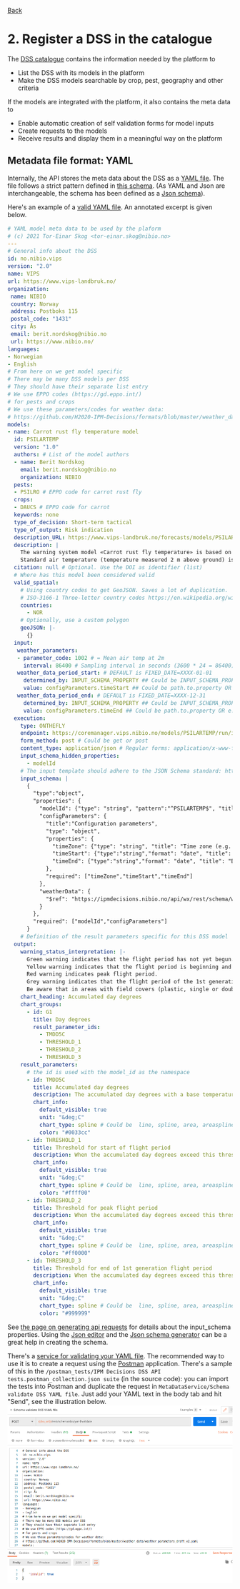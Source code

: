 [Back](index.md)
# 2. Register a DSS in the catalogue
The [DSS catalogue](https://ipmdecisions.nibio.no/api/dss/rest/dss) contains the information needed by the platform to 
* List the DSS with its models in the platform
* Make the DSS models searchable by crop, pest, geography and other criteria

If the models are integrated with the platform, it also contains the meta data to
* Enable automatic creation of self validation forms for model inputs
* Create requests to the models
* Receive results and display them in a meaningful way on the platform

## Metadata file format: YAML
Internally, the API stores the meta data about the DSS as a [YAML file](https://en.wikipedia.org/wiki/YAML). The file follows a strict pattern defined in [this schema](https://ipmdecisions.nibio.no/api/dss/rest/schema/dss). (As YAML and Json are interchangeable, the schema has been defined as a [Json schema](https://json-schema.org/)). 

Here's an example of a [valid YAML file](https://ipmdecisions.nibio.no/dss/rest/schema/dss/yaml). An annotated excerpt is given below.

``` yaml
# YAML model meta data to be used by the plaform
# (c) 2021 Tor-Einar Skog <tor-einar.skog@nibio.no>
---
# General info about the DSS
id: no.nibio.vips
version: "2.0"
name: VIPS
url: https://www.vips-landbruk.no/
organization: 
 name: NIBIO
 country: Norway
 address: Postboks 115
 postal_code: "1431"
 city: Ås
 email: berit.nordskog@nibio.no
 url: https://www.nibio.no/
languages:
- Norwegian
- English
# From here on we get model specific
# There may be many DSS models per DSS
# They should have their separate list entry
# We use EPPO codes (https://gd.eppo.int/)
# for pests and crops
# We use these parameters/codes for weather data: 
# https://github.com/H2020-IPM-Decisions/formats/blob/master/weather_data/weather_parameters_draft_v2.yaml
models:
- name: Carrot rust fly temperature model
  id: PSILARTEMP
  version: "1.0"
  authors: # List of the model authors
  - name: Berit Nordskog
    email: berit.nordskog@nibio.no
    organization: NIBIO
  pests: 
  - PSILRO # EPPO code for carrot rust fly
  crops:
  - DAUCS # EPPO code for carrot
  keywords: none
  type_of_decision: Short-term tactical
  type_of_output: Risk indication
  description_URL: https://www.vips-landbruk.no/forecasts/models/PSILARTEMP/
  description: |
    The warning system model «Carrot rust fly temperature» is based on a Finnish temperature-based model (Markkula et al, 1998; Tiilikkala & Ojanen, 1999; Markkula et al, 2000). The model determines the start of the flight period for the 1st and 2nd generation of carrot rust fly based on accumuleted degree-days (day-degrees) over a base temperature of 5,0 °C. VIPS uses the model for the 1st generation only. 
    Standard air temperature (temperature measured 2 m above ground) is used in the model. Degree-days are defined for this model as the sum of the difference between a base temperature of 5,0 °C and the mean temperature for all days with a temperature >5,0 °C, in other words (daily mean temperature – 5,0 °C) from 1 March (beginning when the ground has thawed).
  citation: null # Optional. Use the DOI as identifier (list)
  # Where has this model been considered valid
  valid_spatial:
    # Using country codes to get GeoJSON. Saves a lot of duplication.
    # ISO-3166-1 Three-letter country codes https://en.wikipedia.org/wiki/ISO_3166-1#Current_codes
    countries:
      - NOR
    # Optionally, use a custom polygon
    geoJSON: |-
      {}
  input:
   weather_parameters: 
   - parameter_code: 1002 # = Mean air temp at 2m
     interval: 86400 # Sampling interval in seconds (3600 * 24 = 86400)
   weather_data_period_start: # DEFAULT is FIXED_DATE=XXXX-01-01
     determined_by: INPUT_SCHEMA_PROPERTY ## Could be INPUT_SCHEMA_PROPERTY or FIXED_DATE
     value: configParameters.timeStart ## Could be path.to.property OR e.g. XXXX-01-01
   weather_data_period_end: # DEFAULT is FIXED_DATE=XXXX-12-31
     determined_by: INPUT_SCHEMA_PROPERTY ## Could be INPUT_SCHEMA_PROPERTY or FIXED_DATE
     value: configParameters.timeEnd ## Could be path.to.property OR e.g. XXXX-12-31
  execution: 
    type: ONTHEFLY
    endpoint: https://coremanager.vips.nibio.no/models/PSILARTEMP/run/ipmd
    form_method: post # Could be get or post
    content_type: application/json # Regular forms: application/x-www-form-urlencoded , Regular forms with files (<input type="file">): multipart/form-data
    input_schema_hidden_properties:
      - modelId
    # The input template should adhere to the JSON Schema standard: https://json-schema.org/
    input_schema: |
      {
        "type":"object",
        "properties": {
          "modelId": {"type": "string", "pattern":"^PSILARTEMP$", "title": "Model Id", "default":"PSILARTEMP", "description":"Must be PSILARTEMP"},
          "configParameters": {
            "title":"Configuration parameters",
            "type": "object",
            "properties": {
              "timeZone": {"type": "string", "title": "Time zone (e.g. Europe/Oslo)", "default":"Europe/Oslo"},
              "timeStart": {"type":"string","format": "date", "title": "Start date of calculation (YYYY-MM-DD)"},
              "timeEnd": {"type":"string","format": "date", "title": "End date of calculation (YYYY-MM-DD)"}
            },
            "required": ["timeZone","timeStart","timeEnd"]
          },
          "weatherData": {
            "$ref": "https://ipmdecisions.nibio.no/api/wx/rest/schema/weatherdata"
          }
        },
        "required": ["modelId","configParameters"]
      }
    # Definition of the result parameters specific for this DSS model
  output: 
    warning_status_interpretation: |-
      Green warning indicates that the flight period has not yet begun.
      Yellow warning indicates that the flight period is beginning and that flies can be coming into the field.
      Red warning indicates peak flight period.
      Grey warning indicates that the flight period of the 1st generation is over.
      Be aware that in areas with field covers (plastic, single or double non-woven covers, etc.) with early crops the preceding season (either on the current field or neighboring fields), the flight period can start earlier due to higher soil temperature under the covers.
    chart_heading: Accumulated day degrees
    chart_groups:
      - id: G1
        title: Day degrees
        result_parameter_ids: 
          - TMDD5C
          - THRESHOLD_1
          - THRESHOLD_2
          - THRESHOLD_3
    result_parameters:
      # the id is used with the model_id as the namespace
      - id: TMDD5C
        title: Accumulated day degrees
        description: The accumulated day degrees with a base temperature of 5 degrees celcius
        chart_info:
          default_visible: true
          unit: "&deg;C"
          chart_type: spline # Could be  line, spline, area, areaspline, column and scatter. Ref https://www.highcharts.com/docs/chart-and-series-types/chart-types
          color: "#0033cc"
      - id: THRESHOLD_1
        title: Threshold for start of flight period
        description: When the accumulated day degrees exceed this threshold, the flight period is starting up
        chart_info:
          default_visible: true
          unit: "&deg;C"
          chart_type: spline # Could be  line, spline, area, areaspline, column and scatter. Ref https://www.highcharts.com/docs/chart-and-series-types/chart-types
          color: "#ffff00"
      - id: THRESHOLD_2
        title: Threshold for peak flight period
        description: When the accumulated day degrees exceed this threshold, you enter the peak flight period
        chart_info:
          default_visible: true
          unit: "&deg;C"
          chart_type: spline # Could be  line, spline, area, areaspline, column and scatter. Ref https://www.highcharts.com/docs/chart-and-series-types/chart-types
          color: "#ff0000"
      - id: THRESHOLD_3
        title: Threshold for end of 1st generation flight period
        description: When the accumulated day degrees exceed this threshold, the 1st generation flight period is over
        chart_info:
          default_visible: true
          unit: "&deg;C"
          chart_type: spline # Could be  line, spline, area, areaspline, column and scatter. Ref https://www.highcharts.com/docs/chart-and-series-types/chart-types
          color: "#999999"
```

See [the page on generating api requests](apirequest.md) for details about the input_schema properties. Using the [Json editor](https://json-editor.github.io/json-editor/) and the [Json schema generator](https://www.jsonschema.net/home) can be a great help in creating the schema.

There's a [service for validating your YAML file](https://ipmdecisions.nibio.no/api/dss/apidocs/resource_MetaDataService.html#resource_MetaDataService_validateDSSYAMLFile_POST). The recommended way to use it is to create a request using the [Postman](https://www.postman.com/) application. There's a sample of this in the `/postman_tests/IPM Decisions DSS API tests.postman_collection.json suite` (in the source code): you can import the tests into Postman and duplicate the request in `MetaDataService/Schema validate DSS YAML file`. Just add your YAML text in the body tab and hit "Send", see the illustration below.
![Validate your YAML from Postman](postman_yaml_validate.png)
